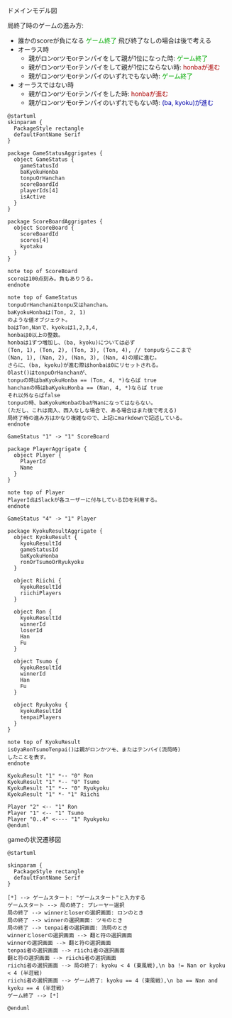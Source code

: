 ドメインモデル図

局終了時のゲームの進み方:
- 誰かのscoreが負になる <span style='color: #00aa00;'>ゲーム終了</span>
飛び終了なしの場合は後で考える
- オーラス時
  - 親がロンorツモorテンパイをして親が1位になった時: <span style='color: #00aa00;'>ゲーム終了</span>
  - 親がロンorツモorテンパイをして親が1位にならない時: <span style='color: #aa0000;'>honbaが進む</span>
  - 親がロンorツモorテンパイのいずれでもない時: <span style='color: #00aa00;'>ゲーム終了</span>
- オーラスではない時
  - 親がロンorツモorテンパイをした時: <span style='color: #aa0000;'>honbaが進む</span>
  - 親がロンorツモorテンパイのいずれでもない時: <span style='color: #0000aa;'>(ba, kyoku)が進む</span>

```plantuml
@startuml
skinparam {
  PackageStyle rectangle
  defaultFontName Serif
}

package GameStatusAggrigates {
  object GameStatus {
    gameStatusId
    baKyokuHonba
    tonpuOrHanchan
    scoreBoardId
    playerIds[4]
    isActive
  }
}

package ScoreBoardAggrigates {
  object ScoreBoard {
    scoreBoardId
    scores[4]
    kyotaku
  }
}

note top of ScoreBoard
scoreは100点刻み。負もありうる。
endnote

note top of GameStatus
tonpuOrHanchanはtonpu又はhanchan。
baKyokuHonbaは(Ton, 2, 1)
のような値オブジェクト。
baはTon,Nanで、kyokuは1,2,3,4,
honbaは0以上の整数。
honbaは1ずつ増加し、(ba, kyoku)については必ず
(Ton, 1), (Ton, 2), (Ton, 3), (Ton, 4), // tonpuならここまで
(Nan, 1), (Nan, 2), (Nan, 3), (Nan, 4)の順に進む。
さらに、(ba, kyoku)が進む際はhonbaは0にリセットされる。
Olast()はtonpuOrHanchanが、
tonpuの時はbaKyokuHonba == (Ton, 4, *)ならば true
hanchanの時はbaKyokuHonba == (Nan, 4, *)ならば true
それ以外ならばfalse
tonpuの時、baKyokuHonbaのbaがNanになってはならない。
(ただし、これは南入、西入なしな場合で、ある場合はまた後で考える)
局終了時の進み方はかなり複雑なので、上記にmarkdownで記述している。
endnote

GameStatus "1" -> "1" ScoreBoard

package PlayerAggrigate {
  object Player {
    PlayerId
    Name
  }
}

note top of Player
PlayerIdはSlackが各ユーザーに付与しているIDを利用する。
endnote

GameStatus "4" -> "1" Player

package KyokuResultAggrigate {
  object KyokuResult {
    kyokuResultId
    gameStatusId
    baKyokuHonba
    ronOrTsumoOrRyukyoku
  }

  object Riichi {
    kyokuResultId
    riichiPlayers
  }

  object Ron {
    kyokuResultId
    winnerId
    loserId
    Han
    Fu
  }

  object Tsumo {
    kyokuResultId
    winnerId
    Han
    Fu
  }

  object Ryukyoku {
    kyokuResultId
    tenpaiPlayers
  }
}

note top of KyokuResult
isOyaRonTsumoTenpai()は親がロンかツモ、またはテンパイ(流局時)
したことを表す。
endnote

KyokuResult "1" *-- "0" Ron
KyokuResult "1" *-- "0" Tsumo
KyokuResult "1" *-- "0" Ryukyoku
KyokuResult "1" *- "1" Riichi

Player "2" <-- "1" Ron
Player "1" <-- "1" Tsumo
Player "0..4" <---- "1" Ryukyoku
@enduml
```

gameの状況遷移図

```plantuml
@startuml

skinparam {
  PackageStyle rectangle
  defaultFontName Serif
}

[*] --> ゲームスタート: "ゲームスタート"と入力する
ゲームスタート --> 局の終了: プレーヤー選択
局の終了 --> winnerとloserの選択画面: ロンのとき
局の終了 --> winnerの選択画面: ツモのとき
局の終了 --> tenpai者の選択画面: 流局のとき
winnerとloserの選択画面 --> 翻と符の選択画面
winnerの選択画面 --> 翻と符の選択画面
tenpai者の選択画面 --> riichi者の選択画面
翻と符の選択画面 --> riichi者の選択画面
riichi者の選択画面 --> 局の終了: kyoku < 4 (東風戦),\n ba != Nan or kyoku < 4 (半荘戦)
riichi者の選択画面 --> ゲーム終了: kyoku == 4 (東風戦),\n ba == Nan and kyoku == 4 (半荘戦)
ゲーム終了 --> [*]

@enduml
```